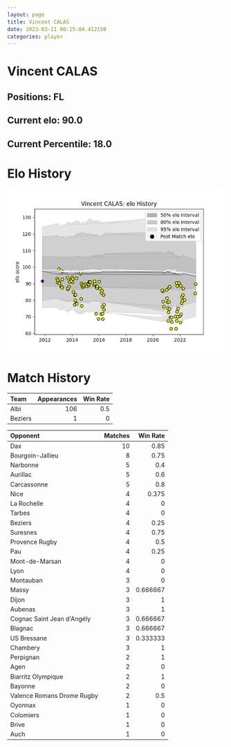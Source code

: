 ```yaml
---  
layout: page  
title: Vincent CALAS  
date: 2023-03-11 00:15:04.412150  
categories: player  
---
```

# Vincent CALAS

## Positions: FL

## Current elo: 90.0

## Current Percentile: 18.0

# Elo History


![elo history](history_VincentCALAS.png)
# Match History


| Team    |   Appearances |   Win Rate |
|:--------|--------------:|-----------:|
| Albi    |           106 |        0.5 |
| Beziers |             1 |        0   |

| Opponent                   |   Matches |   Win Rate |
|:---------------------------|----------:|-----------:|
| Dax                        |        10 |   0.85     |
| Bourgoin-Jallieu           |         8 |   0.75     |
| Narbonne                   |         5 |   0.4      |
| Aurillac                   |         5 |   0.6      |
| Carcassonne                |         5 |   0.8      |
| Nice                       |         4 |   0.375    |
| La Rochelle                |         4 |   0        |
| Tarbes                     |         4 |   0        |
| Beziers                    |         4 |   0.25     |
| Suresnes                   |         4 |   0.75     |
| Provence Rugby             |         4 |   0.5      |
| Pau                        |         4 |   0.25     |
| Mont-de-Marsan             |         4 |   0        |
| Lyon                       |         4 |   0        |
| Montauban                  |         3 |   0        |
| Massy                      |         3 |   0.666667 |
| Dijon                      |         3 |   1        |
| Aubenas                    |         3 |   1        |
| Cognac Saint Jean d'Angély |         3 |   0.666667 |
| Blagnac                    |         3 |   0.666667 |
| US Bressane                |         3 |   0.333333 |
| Chambery                   |         3 |   1        |
| Perpignan                  |         2 |   1        |
| Agen                       |         2 |   0        |
| Biarritz Olympique         |         2 |   1        |
| Bayonne                    |         2 |   0        |
| Valence Romans Drome Rugby |         2 |   0.5      |
| Oyonnax                    |         1 |   0        |
| Colomiers                  |         1 |   0        |
| Brive                      |         1 |   0        |
| Auch                       |         1 |   0        |